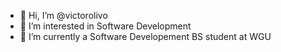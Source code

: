 - 👋 Hi, I’m @victorolivo
- 👀 I’m interested in Software Development
- 🌱 I’m currently a Software Developement BS student at WGU

<!---
victorolivo/victorolivo is a ✨ special ✨ repository because its `README.md` (this file) appears on your GitHub profile.
You can click the Preview link to take a look at your changes.
--->
